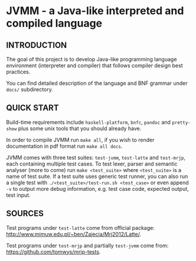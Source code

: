 JVMM - a Java-like interpreted and compiled language
====================================================

INTRODUCTION
------------
The goal of this project is to develop Java-like programming language environment (interpreter and
compiler) that follows compiler design best practices.

You can find detailed description of the language and BNF grammar under `docs/` subdirectory.

QUICK START
-----------
Build-time requirements include `haskell-platform`, `bnfc`, `pandoc` and `pretty-show` plus some
unix tools that you should already have.

In order to compile JVMM run `make all`, if you wish to render documentation in pdf format run `make
all docs`.

JVMM comes with three test suites: `test-jvmm`, `test-latte` and `test-mrjp`, each containing
multiple test cases.
To test lexer, parser and semantic analyser (more to come) run `make <test_suite>` where
`<test_suite>` is a name of test suite.
If a test suite uses generic test runner, you can also run a single test with
`./<test_suite>/test-run.sh <test_case>` or even append `-v` to output more debug information, e.g.
test case code, expected output, test input.

SOURCES
-------
Test programs under `test-latte` come from official package:
http://www.mimuw.edu.pl/~ben/Zajecia/Mrj2012/Latte/.

Test programs under `test-mrjp` and partially `test-jvmm` come from:
https://github.com/tomwys/mrjp-tests.

